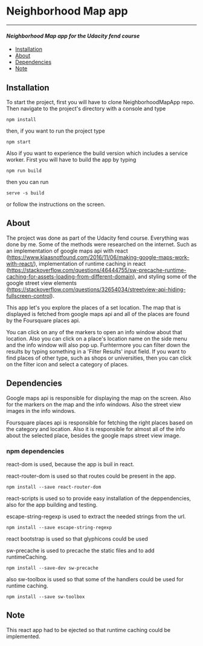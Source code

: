 # Neighborhood Map app
---
#### _Neighborhood Map app for the Udacity fend course_

* [Installation](#installation)
* [About](#about)
* [Dependencies](#dependencies)
* [Note](#note)

## Installation

To start the project, first you will have to clone NeighborhoodMapApp repo. Then navigate to the project's directory with a console and type
```
npm install
```
then, if you want to run the project type
```
npm start
```
Also if you want to experience the build version which includes a service worker. First you will have to build the app by typing
```
npm run build
```
then you can run
```
serve -s build
```
or follow the instructions on the screen.


## About

The project was done as part of the Udacity fend course. Everything was done by me. Some of the methods were researched on the internet. Such as an implementation of google maps api with react (https://www.klaasnotfound.com/2016/11/06/making-google-maps-work-with-react/), implementation of runtime caching in react (https://stackoverflow.com/questions/46444755/sw-precache-runtime-caching-for-assets-loading-from-different-domain), and styling some of the google street view elements (https://stackoverflow.com/questions/32654034/streetview-api-hiding-fullscreen-control).

This app let's you explore the places of a set location. The map that is displayed is fetched from google maps api and all of the places are found by the Foursquare places api.

You can click on any of the markers to open an info window about that location. Also you can click on a place's location name on the side menu and the info window will also pop up. Furhtermore you can filter down the results by typing something in a 'Filter Results' input field. If you want to find places of other type, such as shops or universities, then you can click on the filter icon and select a category of places.

## Dependencies

Google maps api is responsible for displaying the map on the screen. Also for the markers on the map and the info windows. Also the street view images in the info windows.

Foursquare places api is responsible for fetching the right places based on the category and location. Also it is responsible for almost all of the info about the selected place, besides the google maps street view image.

### npm dependencies

react-dom is used, because the app is buil in react.

react-router-dom is used so that routes could be present in the app.
```
npm install --save react-router-dom
```

react-scripts is used so to provide easy installation of the deppendencies, also for the app building and testing.

escape-string-regexp is used to extract the needed strings from the url.
```
npm install --save escape-string-regexp
```
react bootstrap is used so that glyphicons could be used

sw-precache is used to precache the static files and to add runtimeCaching.
```
npm install --save-dev sw-precache
```

also sw-toolbox is used so that some of the handlers could be used for runtime caching.
```
npm install --save sw-toolbox
```

## Note

This react app had to be ejected so that runtime caching could be implemented.